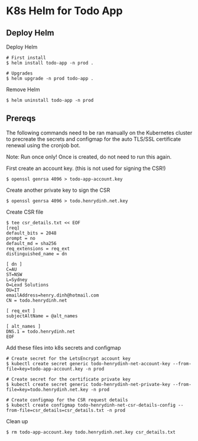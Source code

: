 # K8s Helm for Todo App

## Deploy Helm
Deploy Helm
```
# First install
$ helm install todo-app -n prod .

# Upgrades
$ helm upgrade -n prod todo-app .
```

Remove Helm
```
$ helm uninstall todo-app -n prod
```

## Prereqs
The following commands need to be ran manually on the Kubernetes cluster to precreate the secrets and configmap for the auto TLS/SSL certificate renewal using the cronjob bot.

Note: Run once only! Once is created, do not need to run this again.

First create an account key. (this is not used for signing the CSR!)
```
$ openssl genrsa 4096 > todo-app-account.key
```

Create another private key to sign the CSR
```
$ openssl genrsa 4096 > todo.henrydinh.net.key
```

Create CSR file
```
$ tee csr_details.txt << EOF
[req]
default_bits = 2048
prompt = no
default_md = sha256
req_extensions = req_ext
distinguished_name = dn

[ dn ]
C=AU
ST=NSW
L=Sydney
O=Lexd Solutions
OU=IT
emailAddress=henry.dinh@hotmail.com
CN = todo.henrydinh.net

[ req_ext ]
subjectAltName = @alt_names

[ alt_names ]
DNS.1 = todo.henrydinh.net
EOF
```

Add these files into k8s secrets and configmap
```
# Create secret for the LetsEncrypt account key
$ kubectl create secret generic todo-henrydinh-net-account-key --from-file=key=todo-app-account.key -n prod

# Create secret for the certificate private key
$ kubectl create secret generic todo-henrydinh-net-private-key --from-file=key=todo.henrydinh.net.key -n prod

# Create configmap for the CSR request details
$ kubectl create configmap todo-henrydinh-net-csr-details-config --from-file=csr_details=csr_details.txt -n prod
```

Clean up
```
$ rm todo-app-account.key todo.henrydinh.net.key csr_details.txt
```